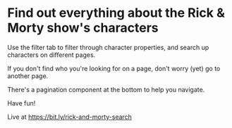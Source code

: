 # Find out everything about the Rick & Morty show's characters
Use the filter tab to filter through character properties, and search up characters on different pages.

If you don't find who you're looking for on a page, don't worry (yet) go to another page.

There's a pagination component at the bottom to help you navigate.

Have fun!

Live at https://bit.ly/rick-and-morty-search